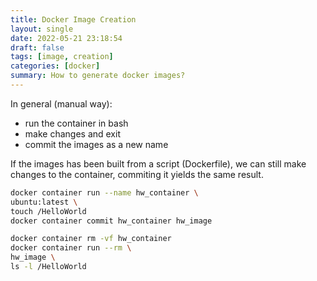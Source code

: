 ```yaml
---
title: Docker Image Creation
layout: single
date: 2022-05-21 23:18:54
draft: false
tags: [image, creation]
categories: [docker]
summary: How to generate docker images?
---
```

In general (manual way):
* run the container in bash
* make changes and exit
* commit the images as a new name

If the images has been built from a script (Dockerfile), we can still make changes to the container, commiting it yields the same result.

```bash
docker container run --name hw_container \
ubuntu:latest \
touch /HelloWorld
docker container commit hw_container hw_image

docker container rm -vf hw_container
docker container run --rm \
hw_image \
ls -l /HelloWorld
```
